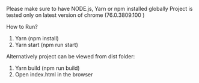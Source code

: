Please make sure to have NODE.js, Yarn or npm installed globally
Project is tested only on latest version of chrome (76.0.3809.100 )

How to Run?
1. Yarn (npm install)
2. Yarn start (npm run start)

Alternatively project can be viewed from dist folder:
1. Yarn build (npm run build)
2. Open index.html in the browser